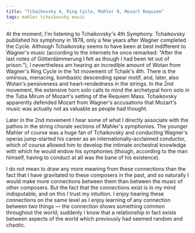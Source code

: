 ```yaml
---
title: "Tchaikovsky 4, Ring Cycle, Mahler 9, Mozart Requiem"
tags: mahler tchaikovsky music
---
```


At the moment, I'm listening to Tchaikovsky's 4th Symphony. Tchaikovsky published his symphony in 1878, only a few years after Wagner completed the Cycle. Although Tchaikovsky seems to have been at best indifferent to Wagner's music (according to the internets he once remarked: “After the last notes of Götterdämmerung I felt as though I had been let out of prison.”), I nevertheless am hearing an incredible amount of Wotan from Wagner's Ring Cycle in the 1st movement of Tchaik's 4th. There is the ominous, menacing, bombastic descending spear motif, and, later, also Wotan's pensiveness and heart-rendedness in the strings. In the 2nd movement, the extensive horn solo calls to mind the archetypal horn solo in the Tuba Mirum of Mozart's setting of the Requiem Mass. Tchaikovsky apparently defended Mozart from Wagner's accusations that Mozart's music was actually not as valuable as people had thought.

Later in the 2nd movement I hear some of what I directly associate with the pathos in the string chorale sections of Mahler's symphonies. The younger Mahler of course was a huge fan of Tchaikovsky and conducting Wagner's operas jump-started his career as an internationally-acclaimed conductor, which of course allowed him to develop the intimate orchestral knowledge with which he would endow his symphonies (though, according to the man himself, having to conduct at all was the bane of his existence).

I do not mean to draw any more meaning from these connections than the fact that I have gravitated to these composers in the past, and so naturally I would make more connections between them than between the music of other composers. But the fact that the connections exist is in my mind indisputable, and on this I trust my intuition. I enjoy hearing these connections on the same level as I enjoy learning of any connection between two things — the connection shows something common throughout the world; suddenly I know that a relationship in fact exists between aspects of the world which previously had seemed random and chaotic.
